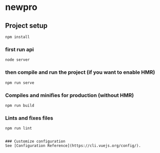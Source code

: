 # newpro

## Project setup
```
npm install
```
### first run api 
```
node server
```
### then compile and run the project (if you want to enable HMR)
```
npm run serve
```

### Compiles and minifies for production (without HMR)
```
npm run build
```

### Lints and fixes files
```
npm run lint
```
```

### Customize configuration
See [Configuration Reference](https://cli.vuejs.org/config/).
